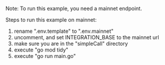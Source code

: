 Note: To run this example, you need a mainnet endpoint.

Steps to run this example on mainnet: 
1. rename ".env.template" to ".env.mainnet"
2. uncomment, and set INTEGRATION_BASE to the mainnet url
3. make sure you are in the "simpleCall" directory
4. execute "go mod tidy"
5. execute "go run main.go"

